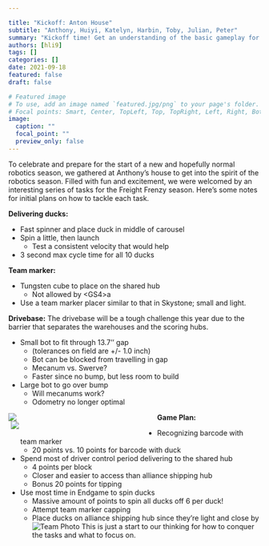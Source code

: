 ```yaml
---

title: "Kickoff: Anton House"
subtitle: "Anthony, Huiyi, Katelyn, Harbin, Toby, Julian, Peter"
summary: "Kickoff time! Get an understanding of the basic gameplay for this season"
authors: [hli9]
tags: []
categories: []
date: 2021-09-18
featured: false
draft: false

# Featured image
# To use, add an image named `featured.jpg/png` to your page's folder.
# Focal points: Smart, Center, TopLeft, Top, TopRight, Left, Right, BottomLeft, Bottom, BottomRight.
image:
  caption: ""
  focal_point: ""
  preview_only: false
---
```


To celebrate and prepare for the start of a new and hopefully normal robotics season, we gathered at Anthony’s house to get into the spirit of the robotics season. Filled with fun and excitement, we were welcomed by an interesting series of tasks for the Freight Frenzy season. Here’s some notes for initial plans on how to tackle each task.

**Delivering ducks:**
- Fast spinner and place duck in middle of carousel
- Spin a little, then launch
  - Test a consistent velocity that would help 
- 3 second max cycle time for all 10 ducks


**Team marker:**
- Tungsten cube to place on the shared hub  
  - Not allowed by &lt;GS4&gt;a
- Use a team marker placer similar to that in Skystone; small and light.


**Drivebase:**
The drivebase will be a tough challenge this year due to the barrier that separates the warehouses and the scoring hubs.

- Small bot to fit through 13.7’’ gap 
  - (tolerances on field are +/- 1.0 inch)
  - Bot can be blocked from travelling in gap
  - Mecanum vs. Swerve?
  - Faster since no bump, but less room to build
- Large bot to go over bump
  - Will mecanums work?
  - Odometry no longer optimal
<div style="width:42%; float:left; padding-right:1%"><img src="/img/posts/9-18-2021/field.png"></img></div>
<div style="width:58%; float:left; padding-left:1%"><img src="/img/posts/9-18-2021/scoring.png"></img></div>

**Game Plan:**
- Recognizing barcode with team marker
  - 20 points vs. 10 points for barcode with duck
- Spend most of driver control period delivering to the shared hub
  - 4 points per block
  - Closer and easier to access than alliance shipping hub
  - Bonus 20 points for tipping
- Use most time in Endgame to spin ducks
  - Massive amount of points to spin all ducks off 6 per duck!
  - Attempt team marker capping
  - Place ducks on alliance shipping hub since they’re light and close by
![Team Photo](/img/posts/9-18-2021/kickoff-6.jpg)
This is just a start to our thinking for how to conquer the tasks and what to focus on. 

